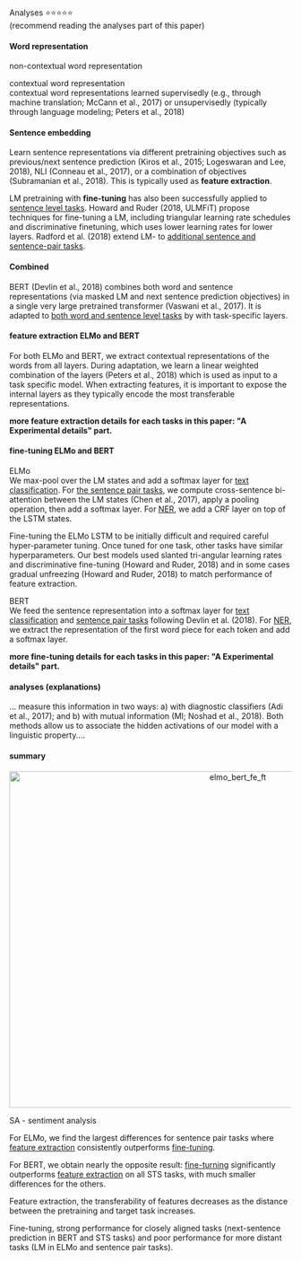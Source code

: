 Analyses :star::star::star::star::star:<br>(recommend reading the analyses part of this paper)



#### Word representation

non-contextual word representation



contextual word representation<br>contextual word representations learned supervisedly (e.g., through machine translation; McCann et al., 2017) or unsupervisedly (typically through language modeling; Peters et al., 2018)

#### Sentence embedding

Learn sentence representations via different pretraining objectives such as previous/next sentence prediction (Kiros et al., 2015; Logeswaran and Lee, 2018), NLI (Conneau et al., 2017), or a combination of objectives (Subramanian et al., 2018). This is typically used as **feature extraction**.

LM pretraining with **fine-tuning** has also been successfully applied to <u>sentence level tasks</u>. Howard and Ruder (2018, ULMFiT) propose techniques for fine-tuning a LM, including triangular learning rate schedules and discriminative finetuning, which uses lower learning rates for lower layers. Radford et al. (2018) extend LM- to <u>additional sentence and sentence-pair tasks</u>.

#### Combined

BERT (Devlin et al., 2018) combines both word and sentence representations (via masked LM and next sentence prediction objectives) in a single very large pretrained transformer (Vaswani et al., 2017). It is adapted to <u>both word and sentence level tasks</u> by with task-specific layers.



#### feature extraction ELMo  and BERT

For both ELMo and BERT, we extract contextual representations of the words from all layers. During adaptation, we learn a linear weighted combination of the layers (Peters et al., 2018) which is used as input to a task specific model. When extracting features, it is important to expose the internal layers as they typically encode the most transferable representations.



**more feature extraction details for each tasks in this paper: "A Experimental details" part.**



#### fine-tuning ELMo  and BERT

ELMo<br>We max-pool over the LM states and add a softmax layer for <u>text classification</u>. For <u>the sentence pair tasks</u>, we compute cross-sentence bi-attention between the LM states (Chen et al., 2017), apply a pooling operation, then add a softmax layer. For <u>NER</u>, we add a CRF layer on top of the LSTM states.

Fine-tuning the ELMo LSTM to be initially difficult and required careful hyper-parameter tuning. Once tuned for one task, other tasks have similar hyperparameters. Our best models used slanted tri-angular learning rates and discriminative fine-tuning (Howard and Ruder, 2018) and in some cases gradual unfreezing (Howard and Ruder, 2018) to match performance of feature extraction.

BERT<br>We feed the sentence representation into a softmax layer for <u>text classification</u> and <u>sentence pair tasks</u> following Devlin
et al. (2018). For <u>NER</u>, we extract the representation of the first word piece for each token and add a softmax layer.



**more fine-tuning details for each tasks in this paper: "A Experimental details" part.**



#### analyses (explanations)

... measure this information in two ways: a) with diagnostic classifiers (Adi et al., 2017); and b) with mutual information (MI; Noshad et al., 2018). Both methods allow us to associate the hidden activations of our model with a linguistic property....





#### summary

#### 

<div align="center">
<img src="https://github.com/bifeng/nlp_paper_notes/raw/master/image/elmo_bert_fe_ft.png" width="800" height="600" alt="elmo_bert_fe_ft"></img>
</div>

SA - sentiment analysis

For ELMo, we find the largest differences for sentence pair tasks where <u>feature extraction</u> consistently outperforms <u>fine-tuning</u>. 

For BERT, we obtain nearly the opposite result: <u>fine-turning</u> significantly outperforms <u>feature extraction</u> on all STS tasks, with much smaller differences for the others.

Feature extraction, the transferability of features decreases as the distance between the pretraining and target task increases.

Fine-tuning, strong performance for closely aligned tasks (next-sentence prediction in BERT and STS tasks) and poor performance for more distant tasks (LM in ELMo and sentence pair tasks).













